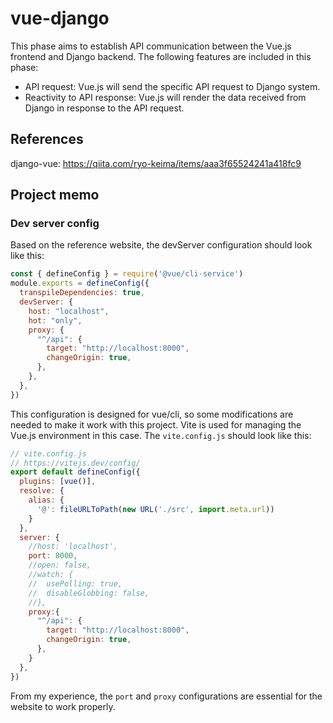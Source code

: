 # vue-django
This phase aims to establish API communication between the Vue.js frontend and Django backend. The following features are included in this phase:
- API request: Vue.js will send the specific API request to Django system.
- Reactivity to API response: Vue.js will render the data received from Django in response to the API request.

## References
django-vue: https://qiita.com/ryo-keima/items/aaa3f65524241a418fc9


## Project memo

### Dev server config
Based on the reference website, the devServer configuration should look like this:
```js
const { defineConfig } = require('@vue/cli-service')
module.exports = defineConfig({
  transpileDependencies: true,
  devServer: {
    host: "localhost",
    hot: "only",
    proxy: {
      "^/api": {
        target: "http://localhost:8000",
        changeOrigin: true,
      },
    },
  },
})
```

This configuration is designed for vue/cli, so some modifications are needed to make it work with this project. Vite is used for managing the Vue.js environment in this case. The `vite.config.js` should look like this:
```js
// vite.config.js
// https://vitejs.dev/config/
export default defineConfig({
  plugins: [vue()],
  resolve: {
    alias: {
      '@': fileURLToPath(new URL('./src', import.meta.url))
    }
  },
  server: {
    //host: 'localhost',
    port: 8000,
    //open: false,
    //watch: {
    //  usePolling: true,
    //  disableGlobbing: false,
    //},
    proxy:{
      "^/api": {
        target: "http://localhost:8000",
        changeOrigin: true,
      },
    }
  },
})
```
From my experience, the `port` and `proxy` configurations are essential for the website to work properly.